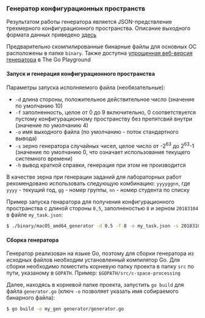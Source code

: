 ### Генератор конфигурационных пространств

Результатом работы генератора является JSON-предствление трехмерного конфигурационного пространства.
Описание выходного формата данных приведено  [здесь](formats.md)

Предварительно скомпилированные бинарные файлы для основных ОС расположены в папке `binary`.
Также доступна [упрощенная веб-версия генератора](https://play.golang.org/p/NCZUXwBTfXV) в The Go Playground


#### Запуск  и генерация конфигурационного пространства

Параметры запуска исполняемого файла (необязательные):

* `-d` длина стороны, положительное действительное число (значение по умолчанию 10)
* `-f` заполненность, целое от 0 до 9 включительно, 0 соответствуется пустому конфигурационному пространству без препятсвий внутри (значение по умолчанию 4)
* `-o` имя выходного файла (по умолчанию - поток стандартного вывода)
* `-s` зерно генератора случайных чисел, целое число от -2<sup>63</sup> до 2<sup>63</sup>-1 (значение по умолчанию 0, что означает использование текущего системного времени)
* `-h` вывод краткой справки, генерация при этом не производится

В качестве зерна при генерации заданий для лабораторных работ рекомендовано использовать следующую комбинацию: `yyyyggnn`, где `yyyy` - текущий год, `gg` - номер группы, `nn` - номер студента по списку


Пример запуска генаратора для получения конфигурационного пространства с длиной стороны `0,5`, заполненостью `8` и зерном `20183104` в файле `my_task.json`:

``` bash
$ ./binary/macOS_amd64_generator -d 0.5 -f 8 -o my_task.json -s 20183104
```


#### Сборка генератора

Генератор реализован на языке Go, поэтому для сборки генератора из исходных файлов необходим установленный компилятор Go.
Для сборки необходимо поместить корневую папку проекта в папку `src` по пути, указаному в `GOPATH`.
Пример: `$GOPATH/src/c-space-processing `

Далее, находясь в корневой папке проекта, запустить `go build` для файла `generator.go` (ключ `-o` позволяет указать имя собираемого бинарного файла):

``` bash
$ go build -o my_gen generator/generator.go
```
